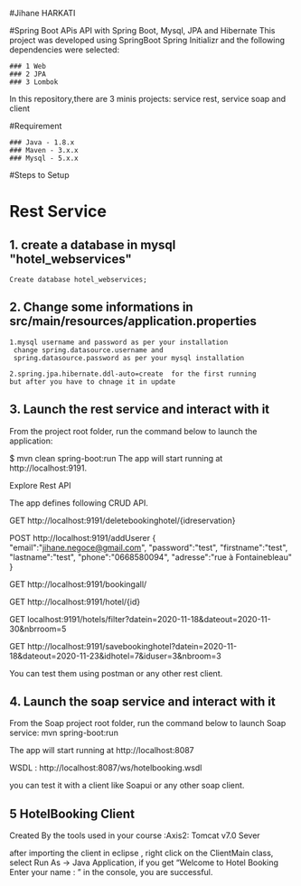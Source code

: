 #Jihane HARKATI

#Spring Boot APis API with Spring Boot, Mysql, JPA and Hibernate
This project was developed using SpringBoot Spring Initializr and the following dependencies were selected:

    ### 1 Web
    ### 2 JPA
    ### 3 Lombok
   
In this repository,there are 3 minis projects: service rest, service soap and client

#Requirement 

    ### Java - 1.8.x
    ### Maven - 3.x.x
    ### Mysql - 5.x.x

#Steps to Setup

# Rest Service

## 1. create a database in mysql "hotel_webservices"

    Create database hotel_webservices;
    
## 2. Change some informations in  src/main/resources/application.properties

    1.mysql username and password as per your installation
     change spring.datasource.username and  
     spring.datasource.password as per your mysql installation
   
    2.spring.jpa.hibernate.ddl-auto=create  for the first running
    but after you have to chnage it in update 
   
## 3. Launch the rest service and interact with it

From the project root folder, run the command below to launch the application:

$ mvn clean spring-boot:run
The app will start running at http://localhost:9191.

Explore Rest API

The app defines following CRUD API.

GET http://localhost:9191/deletebookinghotel/{idreservation}

POST http://localhost:9191/addUserer
        {  
    "email":"jihane.negoce@gmail.com",
    "password":"test",
    "firstname":"test",
    "lastname":"test",
    "phone":"0668580094",
    "adresse":"rue à Fontainebleau"
    }
    
GET http://localhost:9191/bookingall/

GET http://localhost:9191/hotel/{id}

GET localhost:9191/hotels/filter?datein=2020-11-18&dateout=2020-11-30&nbrroom=5

GET http://localhost:9191/savebookinghotel?datein=2020-11-18&dateout=2020-11-23&idhotel=7&iduser=3&nbroom=3

You can test them using postman or any other rest client.

## 4. Launch the soap service and interact with it

From the Soap project root folder, run the command below to launch Soap service:
mvn spring-boot:run

The app will start running at http://localhost:8087

WSDL : http://localhost:8087/ws/hotelbooking.wsdl

you can test it with a client like Soapui or any other soap client.

## 5 HotelBooking Client

Created By the tools used in your course :Axis2: Tomcat v7.0 Sever

after importing the client in eclipse , right click on the ClientMain class, select Run As → Java Application, if you get “Welcome to Hotel Booking
Enter your name : ” in the console, you are successful.




